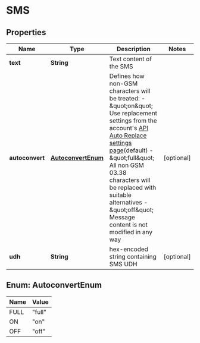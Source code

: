 
# SMS

## Properties
Name | Type | Description | Notes
------------ | ------------- | ------------- | -------------
**text** | **String** | Text content of the SMS | 
**autoconvert** | [**AutoconvertEnum**](#AutoconvertEnum) | Defines how non-GSM characters will be treated: - \&quot;on\&quot; Use replacement settings from the account&#39;s [API Auto Replace settings page](https://dashboard.messente.com/api-settings/auto-replace)(default) - \&quot;full\&quot; All non GSM 03.38 characters will be replaced with suitable alternatives - \&quot;off\&quot; Message content is not modified in any way  |  [optional]
**udh** | **String** | hex-encoded string containing SMS UDH |  [optional]


<a name="AutoconvertEnum"></a>
## Enum: AutoconvertEnum
Name | Value
---- | -----
FULL | &quot;full&quot;
ON | &quot;on&quot;
OFF | &quot;off&quot;



